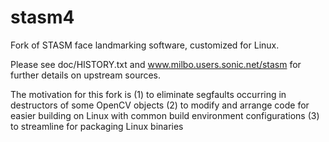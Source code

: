 stasm4
======

Fork of STASM face landmarking software, customized for Linux.

Please see doc/HISTORY.txt and www.milbo.users.sonic.net/stasm for further 
details on upstream sources.

The motivation for this fork is 
 (1) to eliminate segfaults occurring in destructors of some OpenCV objects
 (2) to modify and arrange code for easier building on Linux with common
     build environment configurations
 (3) to streamline for packaging Linux binaries

